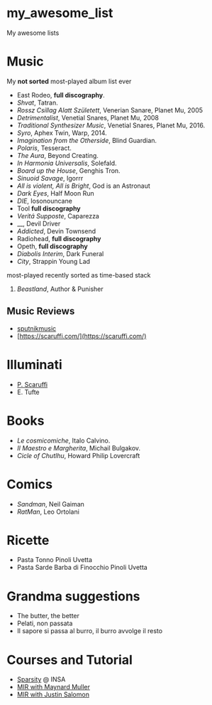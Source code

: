 # my_awesome_list
My awesome lists


# Music
My **not sorted** most-played album list ever

- East Rodeo, **full discography**.
- _Shvat_, Tatran.
- _Rossz Csillag Alatt Született_, Venerian Sanare, Planet Mu, 2005
- _Detrimentalist_, Venetial Snares, Planet Mu, 2008
- _Traditional Synthesizer Music_, Venetial Snares, Planet Mu, 2016.
- _Syro_, Aphex Twin, Warp, 2014.
- _Imagination from the Otherside_, Blind Guardian.
- _Polaris_, Tesseract.
- _The Aura_, Beyond Creating.
- _In Harmonia Universalis_, Solefald.
- _Board up the House_, Genghis Tron.
- _Sinuoid Savage_, Igorrr
- _All is violent, All is Bright_, God is an Astronaut
- _Dark Eyes_, Half Moon Run
- _DIE_, Iosonouncane
- Tool **full discography**
- _Veritá Supposte_, Caparezza
- __, Devil Driver
- _Addicted_, Devin Townsend
- Radiohead, **full discography**
- Opeth, **full discography**
- _Diabolis Interim_, Dark Funeral
- _City_, Strappin Young Lad

most-played recently sorted as time-based stack

1. *Beastland*, Author & Punisher

## Music Reviews
- [sputnikmusic](https://www.sputnikmusic.com/genre/1/metal-/)
- [https://scaruffi.com/](https://scaruffi.com/)

# Illuminati
- [P. Scaruffi](https://scaruffi.com/)
- E. Tufte

# Books
- _Le cosmicomiche_, Italo Calvino.
- _Il Maestro e Margherita_, Michail Bulgakov.
- _Cicle of Chutlhu_, Howard Philip Lovercraft 

# Comics
- _Sandman_, Neil Gaiman
- _RatMan_, Leo Ortolani

# Ricette
- Pasta Tonno Pinoli Uvetta
- Pasta Sarde Barba di Finocchio Pinoli Uvetta

# Grandma suggestions
- The butter, the better
- Pelati, non passata
- Il sapore si passa al burro, il burro avvolge il resto

# Courses and Tutorial
- [Sparsity](https://gitlab.inria.fr/cherzet/cours-parcimonie-insa) @ INSA
- [MIR with Maynard Muller](https://www.audiolabs-erlangen.de/resources/MIR/FMP/C0/C0.html)
- [MIR with Justin Salomon](https://source-separation.github.io/tutorial)
